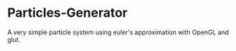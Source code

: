 # Particles-Generator
A very simple particle system using euler's approximation with OpenGL and glut.
